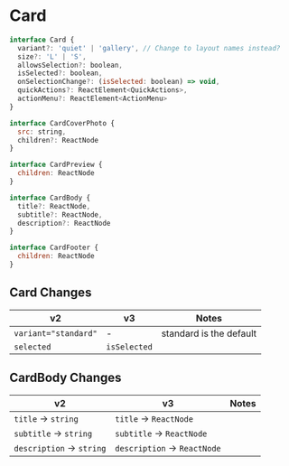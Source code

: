 # Card

```javascript
interface Card {
  variant?: 'quiet' | 'gallery', // Change to layout names instead?
  size?: 'L' | 'S',
  allowsSelection?: boolean,
  isSelected?: boolean,
  onSelectionChange?: (isSelected: boolean) => void,
  quickActions?: ReactElement<QuickActions>,
  actionMenu?: ReactElement<ActionMenu>
}

interface CardCoverPhoto {
  src: string,
  children?: ReactNode
}

interface CardPreview {
  children: ReactNode
}

interface CardBody {
  title?: ReactNode,
  subtitle?: ReactNode,
  description?: ReactNode
}

interface CardFooter {
  children: ReactNode
}
```

## Card Changes
 **v2**                     | **v3**       | **Notes**
 -------------------------- | ------------ | -----------------------
 `variant="standard"`       | -            | standard is the default
 `selected`                 | `isSelected` |

## CardBody Changes
 v2                       | **v3**                      | **Notes**
 ------------------------ | --------------------------- | -----
 `title` → `string`       | `title` → `ReactNode`       |
 `subtitle` → `string`    | `subtitle` → `ReactNode`    |
 `description` → `string` | `description` → `ReactNode` |

